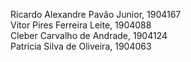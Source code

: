 
Ricardo Alexandre Pavão Junior, 1904167  
Vitor Pires Ferreira Leite, 1904088    
Cleber Carvalho de Andrade, 1904124  
Patricia Silva de Oliveira, 1904063  
